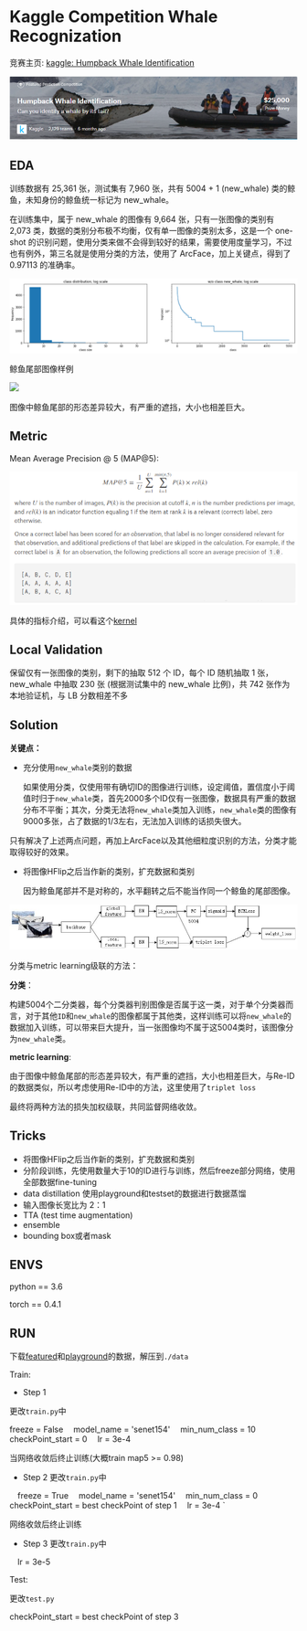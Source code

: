# Kaggle Competition Whale Recognization
竞赛主页: [kaggle: Humpback Whale Identification](https://www.kaggle.com/c/humpback-whale-identification)

![cover](./figs/cover.PNG)

## EDA
训练数据有 25,361 张，测试集有 7,960 张，共有 5004 + 1 (new_whale) 类的鲸鱼，未知身份的鲸鱼统一标记为 new_whale。

在训练集中，属于 new_whale 的图像有 9,664 张，只有一张图像的类别有 2,073 类，数据的类别分布极不均衡，仅有单一图像的类别太多，这是一个 one-shot 的识别问题，使用分类来做不会得到较好的结果，需要使用度量学习，不过也有例外，第三名就是使用分类的方法，使用了 ArcFace，加上关键点，得到了 0.97113 的准确率。

![EDA](./figs/EDA.png)

鲸鱼尾部图像样例

![](whales.PNG)

图像中鲸鱼尾部的形态差异较大，有严重的遮挡，大小也相差巨大。

## Metric
Mean Average Precision @ 5 (MAP@5):

![](./figs/metric.png)

具体的指标介绍，可以看这个[kernel](https://www.kaggle.com/pestipeti/explanation-of-map5-scoring-metric)

## Local Validation
保留仅有一张图像的类别，剩下的抽取 512 个 ID，每个 ID 随机抽取 1 张，new_whale 中抽取 230 张 (根据测试集中的 new_whale 比例)，共 742 张作为本地验证机，与 LB 分数相差不多

## Solution
**关键点：** 
* 充分使用`new_whale`类别的数据

  如果使用分类，仅使用带有确切ID的图像进行训练，设定阈值，置信度小于阈值时归于`new_whale`类，首先2000多个ID仅有一张图像，数据具有严重的数据分布不平衡；其次，分类无法将`new_whale`类加入训练，`new_whale`类的图像有9000多张，占了数据的1/3左右，无法加入训练的话损失很大。
  
只有解决了上述两点问题，再加上ArcFace以及其他细粒度识别的方法，分类才能取得较好的效果。

* 将图像HFlip之后当作新的类别，扩充数据和类别

  因为鲸鱼尾部并不是对称的，水平翻转之后不能当作同一个鲸鱼的尾部图像。
  
![](./figs/model.jpg)

分类与metric learning级联的方法：

**分类**：

构建5004个二分类器，每个分类器判别图像是否属于这一类，对于单个分类器而言，对于其他`ID`和`new_whale`的图像都属于其他类，这样训练可以将`new_whale`的数据加入训练，可以带来巨大提升，当一张图像均不属于这5004类时，该图像分为`new_whale`类。

**metric learning**:

由于图像中鲸鱼尾部的形态差异较大，有严重的遮挡，大小也相差巨大，与Re-ID的数据类似，所以考虑使用Re-ID中的方法，这里使用了`triplet loss`


最终将两种方法的损失加权级联，共同监督网络收敛。

## Tricks
* 将图像HFlip之后当作新的类别，扩充数据和类别
* 分阶段训练，先使用数量大于10的ID进行与训练，然后freeze部分网络，使用全部数据fine-tuning
* data distillation
 使用playground和testset的数据进行数据蒸馏
* 输入图像长宽比为 2：1
* TTA (test time augmentation)
* ensemble
* bounding box或者mask

## ENVS
python == 3.6

torch == 0.4.1

## RUN
下载[featured](https://www.kaggle.com/c/humpback-whale-identification/data)和[playground](https://www.kaggle.com/c/whale-categorization-playground/data)的数据，解压到`./data`

Train:

* Step 1

更改`train.py`中

  freeze = False
  model_name = 'senet154'
  min_num_class = 10
  checkPoint_start = 0
  lr = 3e-4
  
  
  当网络收敛后终止训练(大概train map5 >= 0.98)

* Step 2
更改`train.py`中

  freeze = True
  model_name = 'senet154'
  min_num_class = 0
  checkPoint_start = best checkPoint of step 1
  lr = 3e-4
  `
  
  网络收敛后终止训练

* Step 3
更改`train.py`中

  lr = 3e-5

Test:

更改`test.py`

checkPoint_start = best checkPoint of step 3

